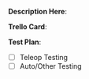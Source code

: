 **Description Here**:


**Trello Card**:


**Test Plan**:

- [ ] Teleop Testing
- [ ] Auto/Other Testing
